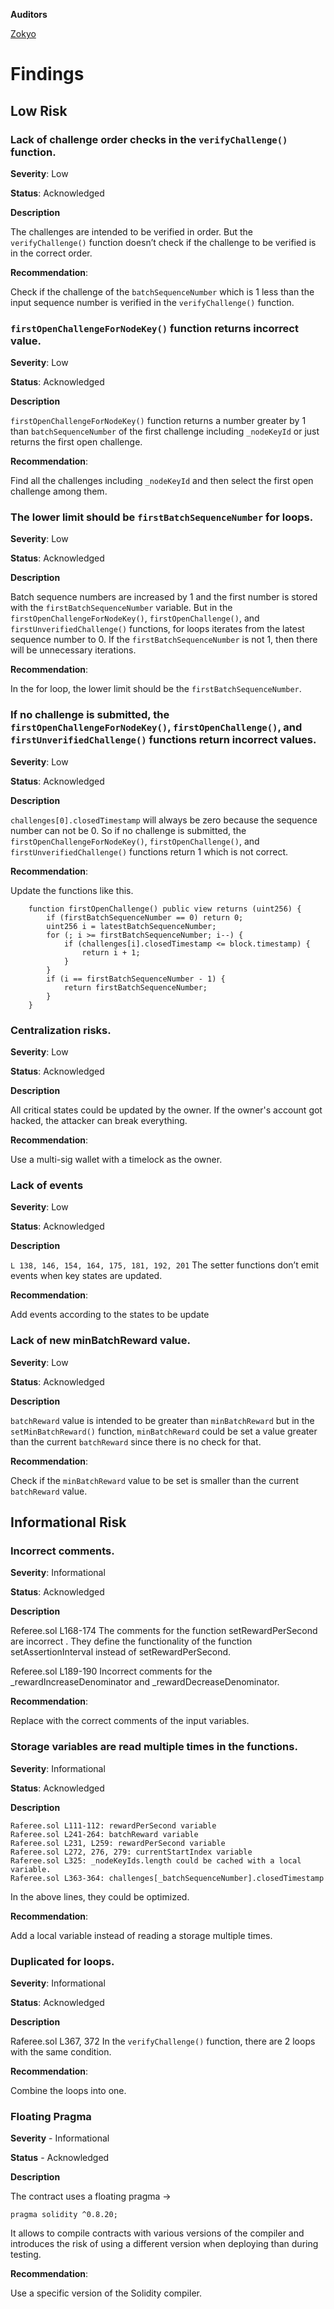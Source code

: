 **Auditors**

[Zokyo](https://x.com/zokyo_io)

# Findings

## Low Risk

### Lack of challenge order checks in the `verifyChallenge()` function.

**Severity**: Low

**Status**: Acknowledged 

**Description**

The challenges are intended to be verified in order. But the `verifyChallenge()` function doesn’t check if the challenge to be verified is in the correct order.

**Recommendation**: 

Check if the challenge of the `batchSequenceNumber` which is 1  less than the input sequence number is verified in the `verifyChallenge()` function.

### `firstOpenChallengeForNodeKey()` function returns incorrect value.

**Severity**: Low

**Status**: Acknowledged

**Description**

`firstOpenChallengeForNodeKey()` function returns a number greater by 1 than `batchSequenceNumber` of the first challenge including `_nodeKeyId` or just returns the first open challenge.

**Recommendation**: 

Find all the challenges including `_nodeKeyId` and then select the first open challenge among them.


### The lower limit should be `firstBatchSequenceNumber` for loops.

**Severity**: Low

**Status**: Acknowledged

**Description**

Batch sequence numbers are increased by 1 and the first number is stored with the `firstBatchSequenceNumber` variable.
But in the `firstOpenChallengeForNodeKey()`, `firstOpenChallenge()`, and `firstUnverifiedChallenge()` functions, for loops iterates from the latest sequence number to 0.
If the `firstBatchSequenceNumber` is not 1, then there will be unnecessary iterations.

**Recommendation**: 

In the for loop, the lower limit should be the `firstBatchSequenceNumber`.

### If no challenge is submitted, the `firstOpenChallengeForNodeKey()`, `firstOpenChallenge()`, and `firstUnverifiedChallenge()` functions return incorrect values.

**Severity**: Low

**Status**: Acknowledged

**Description**

`challenges[0].closedTimestamp` will always be zero because the sequence number can not be 0.
So if no challenge is submitted, the `firstOpenChallengeForNodeKey()`, `firstOpenChallenge()`, and `firstUnverifiedChallenge()` functions return 1 which is not correct.

**Recommendation**: 

Update the functions like this.
```solidity
    function firstOpenChallenge() public view returns (uint256) {
        if (firstBatchSequenceNumber == 0) return 0;
        uint256 i = latestBatchSequenceNumber;
        for (; i >= firstBatchSequenceNumber; i--) {
            if (challenges[i].closedTimestamp <= block.timestamp) {
                return i + 1;
            }
        }
        if (i == firstBatchSequenceNumber - 1) {
            return firstBatchSequenceNumber;
        }
    }
```

### Centralization risks.

**Severity**: Low

**Status**: Acknowledged

**Description**

All critical states could be updated by the owner. If the owner's account got hacked, the attacker can break everything.

**Recommendation**: 

Use a multi-sig wallet with a timelock as the owner.

### Lack of events
	
**Severity**: Low

**Status**: Acknowledged

**Description**

`L 138, 146, 154, 164, 175, 181, 192, 201`
The setter functions don’t emit events when key states are updated.

**Recommendation**: 

Add events according to the states to be update

### Lack of new minBatchReward value.

**Severity**: Low

**Status**: Acknowledged

**Description**

`batchReward`  value is intended to be greater than `minBatchReward` but in the `setMinBatchReward()` function, `minBatchReward` could be set a value greater than the current `batchReward` since there is no check for that.

**Recommendation**: 

Check if the `minBatchReward` value to be set is smaller than the current `batchReward` value.

## Informational Risk

### Incorrect comments.

**Severity**: Informational

**Status**: Acknowledged

**Description**

Referee.sol L168-174
The comments for the function setRewardPerSecond are incorrect . They define the functionality of the function setAssertionInterval instead of setRewardPerSecond.

Referee.sol L189-190
Incorrect comments for the _rewardIncreaseDenominator and _rewardDecreaseDenominator.

**Recommendation**: 

Replace with the correct comments of the input variables.

### Storage variables are read multiple times in the functions.
	
**Severity**: Informational

**Status**: Acknowledged

**Description**

	Raferee.sol L111-112: rewardPerSecond variable
	Raferee.sol L241-264: batchReward variable
	Raferee.sol L231, L259: rewardPerSecond variable
	Raferee.sol L272, 276, 279: currentStartIndex variable
	Raferee.sol L325: _nodeKeyIds.length could be cached with a local variable.
	Raferee.sol L363-364: challenges[_batchSequenceNumber].closedTimestamp

In the above lines, they could be optimized.

**Recommendation**: 

Add a local variable instead of reading a storage multiple times.

### Duplicated for loops.
	
**Severity**: Informational

**Status**: Acknowledged

**Description**

Raferee.sol L367, 372
In the `verifyChallenge()` function, there are 2 loops with the same condition.

**Recommendation**: 

Combine the loops into one.

### Floating Pragma

**Severity** - Informational

**Status** - Acknowledged

**Description**

The contract uses a floating pragma →
```solidity
pragma solidity ^0.8.20;
```

It allows to compile contracts with various versions of the compiler and introduces the risk of using a different version when deploying than during testing.

**Recommendation**: 

Use a specific version of the Solidity compiler.

